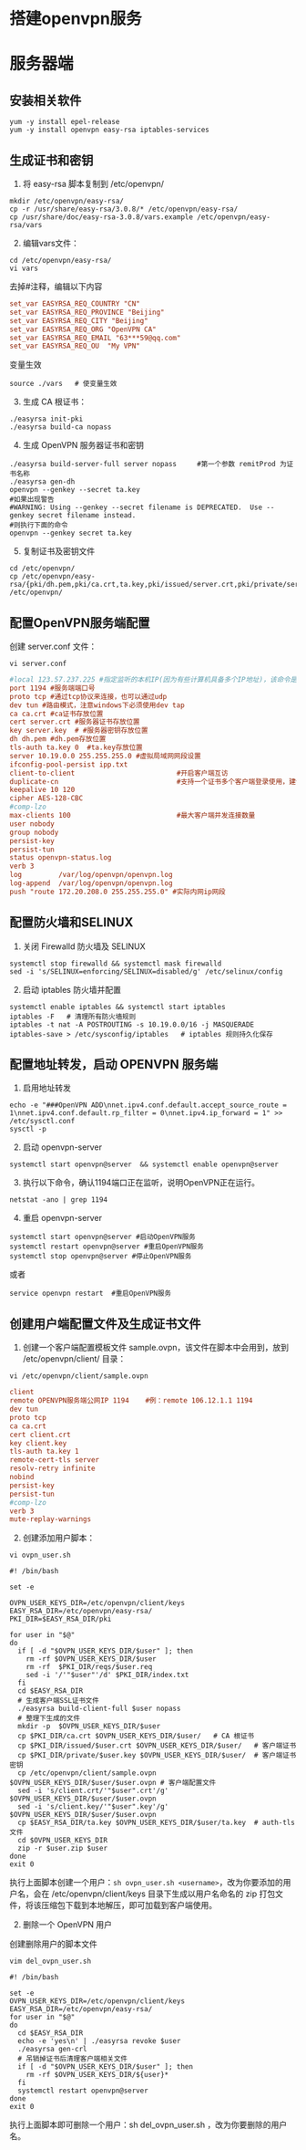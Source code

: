 # 搭建openvpn服务

# 服务器端

## 安装相关软件

```shell
yum -y install epel-release
yum -y install openvpn easy-rsa iptables-services
```

## 生成证书和密钥

1. 将 easy-rsa 脚本复制到 /etc/openvpn/
```shell
mkdir /etc/openvpn/easy-rsa/
cp -r /usr/share/easy-rsa/3.0.8/* /etc/openvpn/easy-rsa/
cp /usr/share/doc/easy-rsa-3.0.8/vars.example /etc/openvpn/easy-rsa/vars
```
2. 编辑vars文件：
```shell
cd /etc/openvpn/easy-rsa/
vi vars
```
去掉#注释，编辑以下内容

```ini
set_var EASYRSA_REQ_COUNTRY "CN"
set_var EASYRSA_REQ_PROVINCE "Beijing"
set_var EASYRSA_REQ_CITY "Beijing"
set_var EASYRSA_REQ_ORG "OpenVPN CA"
set_var EASYRSA_REQ_EMAIL "63***59@qq.com"
set_var EASYRSA_REQ_OU  "My VPN"
```
变量生效

```shell
source ./vars   # 使变量生效
```
3. 生成 CA 根证书：
```shell
./easyrsa init-pki
./easyrsa build-ca nopass
```
4. 生成 OpenVPN 服务器证书和密钥

```shell
./easyrsa build-server-full server nopass     #第一个参数 remitProd 为证书名称
./easyrsa gen-dh
openvpn --genkey --secret ta.key
#如果出现警告
#WARNING: Using --genkey --secret filename is DEPRECATED.  Use --genkey secret filename instead.
#则执行下面的命令
openvpn --genkey secret ta.key
```

5. 复制证书及密钥文件
```shell
cd /etc/openvpn/
cp /etc/openvpn/easy-rsa/{pki/dh.pem,pki/ca.crt,ta.key,pki/issued/server.crt,pki/private/server.key} /etc/openvpn/
```
## 配置OpenVPN服务端配置

创建 server.conf 文件：

```shell
vi server.conf
```
```ini
#local 123.57.237.225 #指定监听的本机IP(因为有些计算机具备多个IP地址)，该命令是可选的，默认监听所有IP地址
port 1194 #服务端端口号
proto tcp #通过tcp协议来连接，也可以通过udp
dev tun #路由模式，注意windows下必须使用dev tap
ca ca.crt #ca证书存放位置
cert server.crt #服务器证书存放位置
key server.key  # #服务器密钥存放位置
dh dh.pem #dh.pem存放位置
tls-auth ta.key 0  #ta.key存放位置
server 10.19.0.0 255.255.255.0 #虚拟局域网网段设置
ifconfig-pool-persist ipp.txt
client-to-client                         #开启客户端互访
duplicate-cn                             #支持一个证书多个客户端登录使用，建议不启用
keepalive 10 120
cipher AES-128-CBC
#comp-lzo
max-clients 100                          #最大客户端并发连接数量
user nobody
group nobody
persist-key
persist-tun
status openvpn-status.log
verb 3
log         /var/log/openvpn/openvpn.log
log-append  /var/log/openvpn/openvpn.log
push "route 172.20.208.0 255.255.255.0" #实际内网ip网段
```
## 配置防火墙和SELINUX

1. 关闭 Firewalld 防火墙及 SELINUX

```shell
systemctl stop firewalld && systemctl mask firewalld
sed -i 's/SELINUX=enforcing/SELINUX=disabled/g' /etc/selinux/config
```
2.  启动 iptables 防火墙并配置

```shell
systemctl enable iptables && systemctl start iptables
iptables -F   # 清理所有防火墙规则
iptables -t nat -A POSTROUTING -s 10.19.0.0/16 -j MASQUERADE
iptables-save > /etc/sysconfig/iptables   # iptables 规则持久化保存
```

## 配置地址转发，启动 OPENVPN 服务端

1. 启用地址转发

```shell
echo -e "###OpenVPN ADD\nnet.ipv4.conf.default.accept_source_route = 1\nnet.ipv4.conf.default.rp_filter = 0\nnet.ipv4.ip_forward = 1" >> /etc/sysctl.conf
sysctl -p
```

2. 启动 openvpn-server

```shell
systemctl start openvpn@server  && systemctl enable openvpn@server
```

3. 执行以下命令，确认1194端口正在监听，说明OpenVPN正在运行。

```shell
netstat -ano | grep 1194
```

4. 重启 openvpn-server

```shell
systemctl start openvpn@server #启动OpenVPN服务
systemctl restart openvpn@server #重启OpenVPN服务
systemctl stop openvpn@server #停止OpenVPN服务
```

或者

```shell
service openvpn restart  #重启OpenVPN服务
```

## 创建用户端配置文件及生成证书文件

1. 创建一个客户端配置模板文件 sample.ovpn，该文件在脚本中会用到，放到 /etc/openvpn/client/ 目录：

```shell
vi /etc/openvpn/client/sample.ovpn
```
```ini
client
remote OPENVPN服务端公网IP 1194    #例：remote 106.12.1.1 1194
dev tun
proto tcp
ca ca.crt
cert client.crt
key client.key
tls-auth ta.key 1
remote-cert-tls server
resolv-retry infinite
nobind
persist-key
persist-tun
#comp-lzo
verb 3
mute-replay-warnings
```

2. 创建添加用户脚本：

```shell
vi ovpn_user.sh
```
```shell
#! /bin/bash
 
set -e
 
OVPN_USER_KEYS_DIR=/etc/openvpn/client/keys
EASY_RSA_DIR=/etc/openvpn/easy-rsa/
PKI_DIR=$EASY_RSA_DIR/pki
 
for user in "$@"
do
  if [ -d "$OVPN_USER_KEYS_DIR/$user" ]; then
    rm -rf $OVPN_USER_KEYS_DIR/$user
    rm -rf  $PKI_DIR/reqs/$user.req
    sed -i '/'"$user"'/d' $PKI_DIR/index.txt
  fi
  cd $EASY_RSA_DIR
  # 生成客户端SSL证书文件
  ./easyrsa build-client-full $user nopass
  # 整理下生成的文件
  mkdir -p  $OVPN_USER_KEYS_DIR/$user
  cp $PKI_DIR/ca.crt $OVPN_USER_KEYS_DIR/$user/   # CA 根证书
  cp $PKI_DIR/issued/$user.crt $OVPN_USER_KEYS_DIR/$user/   # 客户端证书
  cp $PKI_DIR/private/$user.key $OVPN_USER_KEYS_DIR/$user/  # 客户端证书密钥
  cp /etc/openvpn/client/sample.ovpn $OVPN_USER_KEYS_DIR/$user/$user.ovpn # 客户端配置文件
  sed -i 's/client.crt/'"$user".crt'/g' $OVPN_USER_KEYS_DIR/$user/$user.ovpn
  sed -i 's/client.key/'"$user".key'/g' $OVPN_USER_KEYS_DIR/$user/$user.ovpn
  cp $EASY_RSA_DIR/ta.key $OVPN_USER_KEYS_DIR/$user/ta.key  # auth-tls 文件
  cd $OVPN_USER_KEYS_DIR
  zip -r $user.zip $user
done
exit 0
```
执行上面脚本创建一个用户：`sh ovpn_user.sh <username>`，改为你要添加的用户名，会在 /etc/openvpn/client/keys 目录下生成以用户名命名的 zip 打包文件，将该压缩包下载到本地解压，即可加载到客户端使用。

2. 删除一个 OpenVPN 用户

创建删除用户的脚本文件

```shell
vim del_ovpn_user.sh
```
```shell
#! /bin/bash
 
set -e
OVPN_USER_KEYS_DIR=/etc/openvpn/client/keys
EASY_RSA_DIR=/etc/openvpn/easy-rsa/
for user in "$@"
do
  cd $EASY_RSA_DIR
  echo -e 'yes\n' | ./easyrsa revoke $user
  ./easyrsa gen-crl
  # 吊销掉证书后清理客户端相关文件
  if [ -d "$OVPN_USER_KEYS_DIR/$user" ]; then
    rm -rf $OVPN_USER_KEYS_DIR/${user}*
  fi
  systemctl restart openvpn@server
done
exit 0
```
执行上面脚本即可删除一个用户：sh del_ovpn_user.sh  <username>，改为你要删除的用户名。

